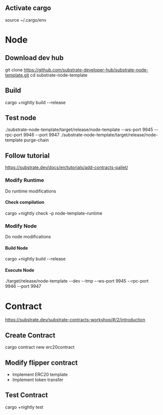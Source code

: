 ## Activate cargo
source ~/.cargo/env

# Node

## Download dev hub
git clone https://github.com/substrate-developer-hub/substrate-node-template.git
cd substrate-node-template

## Build
cargo +nightly build --release

## Test node
./substrate-node-template/target/release/node-template --ws-port 9945 --rpc-port 9946 --port 9947
./substrate-node-template/target/release/node-template purge-chain

## Follow tutorial
https://substrate.dev/docs/en/tutorials/add-contracts-pallet/

### Modify Runtime
Do runtime modifications
#### Check compilation
cargo +nightly check -p node-template-runtime

### Modify Node
Do node modifications
#### Build Node
cargo +nightly build --release
#### Execute Node
./target/release/node-template --dev --tmp --ws-port 9945 --rpc-port 9946 --port 9947


# Contract

https://substrate.dev/substrate-contracts-workshop/#/2/introduction

## Create Contract
cargo contract new erc20contract

## Modify flipper contract
- Implement ERC20 template
- Implement token transfer

## Test Contract
cargo +nightly test